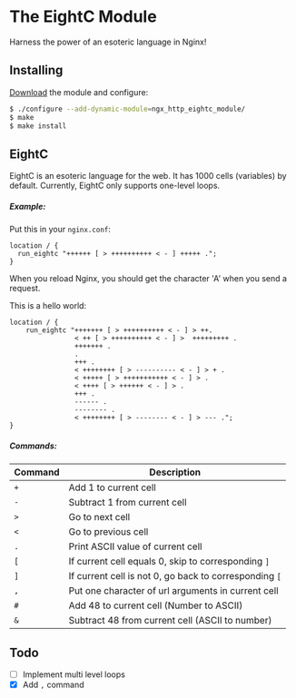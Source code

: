 # The EightC Module

Harness the power of an esoteric language in Nginx!

## Installing

[Download](https://github.com/tejgop/ngx_http_eightc_module/releases) the module and configure:

```bash
$ ./configure --add-dynamic-module=ngx_http_eightc_module/
$ make
$ make install
```

## EightC

EightC is an esoteric language for the web. It has 1000 cells (variables) by default.
Currently, EightC only supports one-level loops.

##### Example:

Put this in your `nginx.conf`:

```
location / {
  run_eightc "++++++ [ > ++++++++++ < - ] +++++ .";
}
```

When you reload Nginx, you should get the character 'A' when you send a request.

This is a hello world:

```
location / {
    run_eightc "+++++++ [ > ++++++++++ < - ] > ++.
                < ++ [ > ++++++++++ < - ] >  +++++++++ .
                +++++++ .
                .
                +++ .
                < ++++++++ [ > ---------- < - ] > + .
                < +++++ [ > +++++++++++ < - ] > .
                < ++++ [ > ++++++ < - ] > .
                +++ .
                ------ .
                -------- .
                < ++++++++ [ > -------- < - ] > --- .";
}
```


##### Commands:

Command|Description
-------|-----------
`+`|Add 1 to current cell
`-`|Subtract 1 from current cell
`>`|Go to next cell
`<`|Go to previous cell
`.`|Print ASCII value of current cell
`[`|If current cell equals 0, skip to corresponding `]`
`]`|If current cell is not 0, go back to corresponding `[`
`,`|Put one character of url arguments in current cell
`#`|Add 48 to current cell (Number to ASCII)
`&`|Subtract 48 from current cell (ASCII to number)

## Todo

- [ ] Implement multi level loops
- [x] Add `,` command

